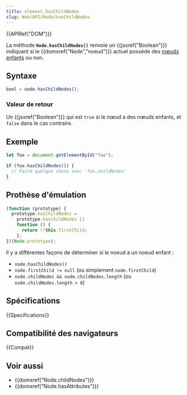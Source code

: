 ```yaml
---
title: element.hasChildNodes
slug: Web/API/Node/hasChildNodes
---
```


{{APIRef("DOM")}}

La méthode **`Node.hasChildNodes()`** renvoie un {{jsxref("Boolean")}} indiquant si le {{domxref("Node","noeud")}} actuel possède des [nœuds enfants](/fr/docs/Web/API/Node/childNodes) ou non.

## Syntaxe

```js
bool = node.hasChildNodes();
```

### Valeur de retour

Un {{jsxref("Boolean")}} qui est `true` si le nœud a des nœuds enfants, et `false` dans le cas contraire.

## Exemple

```js
let foo = document.getElementById("foo");

if (foo.hasChildNodes()) {
  // Faire quelque chose avec 'foo.childNodes'
}
```

## Prothèse d'émulation

```js
(function (prototype) {
  prototype.hasChildNodes =
    prototype.hasChildNodes ||
    function () {
      return !!this.firstChild;
    };
})(Node.prototype);
```

Il y a différentes façons de déterminer si le noeud a un noeud enfant :

- `node.hasChildNodes()`
- `node.firstChild != null` (ou simplement `node.firstChild`)
- `node.childNodes && node.childNodes.length` (ou `node.childNodes.length > 0`)

## Spécifications

{{Specifications}}

## Compatibilité des navigateurs

{{Compat}}

## Voir aussi

- {{domxref("Node.childNodes")}}
- {{domxref("Node.hasAttributes")}}
